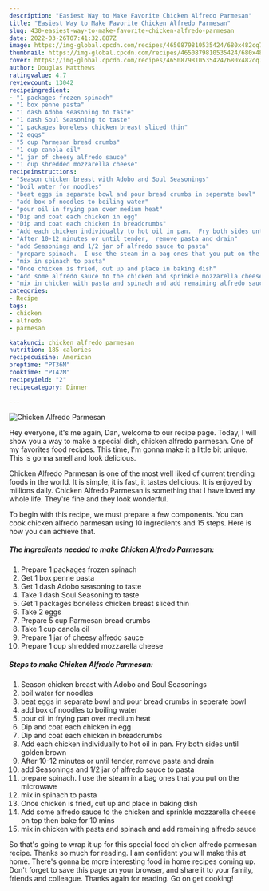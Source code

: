 ```yaml
---
description: "Easiest Way to Make Favorite Chicken Alfredo Parmesan"
title: "Easiest Way to Make Favorite Chicken Alfredo Parmesan"
slug: 430-easiest-way-to-make-favorite-chicken-alfredo-parmesan
date: 2022-03-26T07:41:32.887Z
image: https://img-global.cpcdn.com/recipes/4650879810535424/680x482cq70/chicken-alfredo-parmesan-recipe-main-photo.jpg
thumbnail: https://img-global.cpcdn.com/recipes/4650879810535424/680x482cq70/chicken-alfredo-parmesan-recipe-main-photo.jpg
cover: https://img-global.cpcdn.com/recipes/4650879810535424/680x482cq70/chicken-alfredo-parmesan-recipe-main-photo.jpg
author: Douglas Matthews
ratingvalue: 4.7
reviewcount: 13042
recipeingredient:
- "1 packages frozen spinach"
- "1 box penne pasta"
- "1 dash Adobo seasoning to taste"
- "1 dash Soul Seasoning to taste"
- "1 packages boneless chicken breast sliced thin"
- "2 eggs"
- "5 cup Parmesan bread crumbs"
- "1 cup canola oil"
- "1 jar of cheesy alfredo sauce"
- "1 cup shredded mozzarella cheese"
recipeinstructions:
- "Season chicken breast with Adobo and Soul Seasonings"
- "boil water for noodles"
- "beat eggs in separate bowl and pour bread crumbs in seperate bowl"
- "add box of noodles to boiling water"
- "pour oil in frying pan over medium heat"
- "Dip and coat each chicken in egg"
- "Dip and coat each chicken in breadcrumbs"
- "Add each chicken individually to hot oil in pan.  Fry both sides until golden brown"
- "After 10-12 minutes or until tender,  remove pasta and drain"
- "add Seasonings and 1/2 jar of alfredo sauce to pasta"
- "prepare spinach.  I use the steam in a bag ones that you put on the microwave"
- "mix in spinach to pasta"
- "Once chicken is fried, cut up and place in baking dish"
- "Add some alfredo sauce to the chicken and sprinkle mozzarella cheese on top then bake for 10 mins"
- "mix in chicken with pasta and spinach and add remaining alfredo sauce"
categories:
- Recipe
tags:
- chicken
- alfredo
- parmesan

katakunci: chicken alfredo parmesan 
nutrition: 185 calories
recipecuisine: American
preptime: "PT36M"
cooktime: "PT42M"
recipeyield: "2"
recipecategory: Dinner

---
```



![Chicken Alfredo Parmesan](https://img-global.cpcdn.com/recipes/4650879810535424/680x482cq70/chicken-alfredo-parmesan-recipe-main-photo.jpg)

Hey everyone, it's me again, Dan, welcome to our recipe page. Today, I will show you a way to make a special dish, chicken alfredo parmesan. One of my favorites food recipes. This time, I'm gonna make it a little bit unique. This is gonna smell and look delicious.

Chicken Alfredo Parmesan is one of the most well liked of current trending foods in the world. It is simple, it is fast, it tastes delicious. It is enjoyed by millions daily. Chicken Alfredo Parmesan is something that I have loved my whole life. They're fine and they look wonderful.




To begin with this recipe, we must prepare a few components. You can cook chicken alfredo parmesan using 10 ingredients and 15 steps. Here is how you can achieve that.

<!--inarticleads1-->

##### The ingredients needed to make Chicken Alfredo Parmesan:

1. Prepare 1 packages frozen spinach
1. Get 1 box penne pasta
1. Get 1 dash Adobo seasoning to taste
1. Take 1 dash Soul Seasoning to taste
1. Get 1 packages boneless chicken breast sliced thin
1. Take 2 eggs
1. Prepare 5 cup Parmesan bread crumbs
1. Take 1 cup canola oil
1. Prepare 1 jar of cheesy alfredo sauce
1. Prepare 1 cup shredded mozzarella cheese




<!--inarticleads2-->

##### Steps to make Chicken Alfredo Parmesan:

1. Season chicken breast with Adobo and Soul Seasonings
1. boil water for noodles
1. beat eggs in separate bowl and pour bread crumbs in seperate bowl
1. add box of noodles to boiling water
1. pour oil in frying pan over medium heat
1. Dip and coat each chicken in egg
1. Dip and coat each chicken in breadcrumbs
1. Add each chicken individually to hot oil in pan.  Fry both sides until golden brown
1. After 10-12 minutes or until tender,  remove pasta and drain
1. add Seasonings and 1/2 jar of alfredo sauce to pasta
1. prepare spinach.  I use the steam in a bag ones that you put on the microwave
1. mix in spinach to pasta
1. Once chicken is fried, cut up and place in baking dish
1. Add some alfredo sauce to the chicken and sprinkle mozzarella cheese on top then bake for 10 mins
1. mix in chicken with pasta and spinach and add remaining alfredo sauce




So that's going to wrap it up for this special food chicken alfredo parmesan recipe. Thanks so much for reading. I am confident you will make this at home. There's gonna be more interesting food in home recipes coming up. Don't forget to save this page on your browser, and share it to your family, friends and colleague. Thanks again for reading. Go on get cooking!
